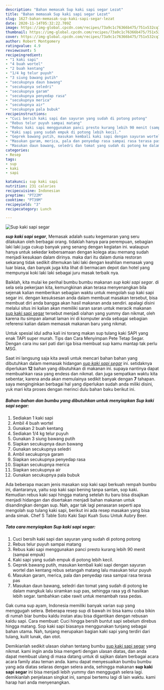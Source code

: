 ```yaml
---
description: "Bahan memasak Sup kaki sapi segar Lezat"
title: "Bahan memasak Sup kaki sapi segar Lezat"
slug: 1627-bahan-memasak-sup-kaki-sapi-segar-lezat
date: 2020-11-14T05:32:22.709Z
image: https://img-global.cpcdn.com/recipes/73a9c1c76366b475/751x532cq70/sup-kaki-sapi-segar-foto-resep-utama.jpg
thumbnail: https://img-global.cpcdn.com/recipes/73a9c1c76366b475/751x532cq70/sup-kaki-sapi-segar-foto-resep-utama.jpg
cover: https://img-global.cpcdn.com/recipes/73a9c1c76366b475/751x532cq70/sup-kaki-sapi-segar-foto-resep-utama.jpg
author: Robert Montgomery
ratingvalue: 4.9
reviewcount: 5
recipeingredient:
- "1 kaki sapi"
- "4 buah wortel"
- "2 buah kentang"
- "1/4 kg telur puyuh"
- "3 siung bawang putih"
- "secukupnya daun bawang"
- "secukupnya seledri"
- "secukupnya garam"
- "secukupnya penyedap rasa"
- "secukupnya merica"
- "secukupnya air"
- "secukupnya pala bubuk"
recipeinstructions:
- "Cuci bersih kaki sapi dan sayuran yang sudah di potong potong"
- "Rebus telur puyuh sampai matang"
- "Rebus kaki sapi menggunakan panci presto kurang lebih 90 menit (sampai empuk)"
- "Kaki sapi yang sudah empuk di potong lebih kecil."
- "Geprek bawang putih, masukan kembali kaki sapi dengan sayuran wortel dan kentang rebus setangah matang lalu masukan telur puyuh"
- "Masukan garam, merica, pala dan penyedap rasa sampai rasa terasa pas"
- "Masukan daun bawang, seledri dan tomat yang sudah di potong ke dalam mangkuk lalu siramkan sup pas, sehingga rasa yg di hasilkan lebih segar. tambahkan cabe rawit untuk menambah rasa pedas."
categories:
- Resep
tags:
- sup
- kaki
- sapi

katakunci: sup kaki sapi 
nutrition: 231 calories
recipecuisine: Indonesian
preptime: "PT22M"
cooktime: "PT39M"
recipeyield: "3"
recipecategory: Lunch

---
```



![Sup kaki sapi segar](https://img-global.cpcdn.com/recipes/73a9c1c76366b475/751x532cq70/sup-kaki-sapi-segar-foto-resep-utama.jpg)

<b><i>sup kaki sapi segar</i></b>, Memasak adalah suatu kegemaran yang seru dilakukan oleh berbagai orang. tidaklah hanya para perempuan, sebagian laki laki juga cukup banyak yang senang dengan kegiatan ini. walaupun hanya untuk sekedar kebersamaan dengan kolega atau memang sudah menjadi kesukaan dalam dirinya. maka dari itu dalam dunia restoran sekarang tidak sedikit ditemukan laki laki dengan keahlian memasak yang luar biasa, dan banyak juga kita lihat di bermacam depot dan hotel yang mempunyai koki laki laki sebagai juru masak terbaik nya.

Baiklah, kita mulai ke perihal bumbu bumbu makanan <i>sup kaki sapi segar</i>. di sela sela pekerjaan kita, kemungkinan akan terasa menyenangkan bila sejenak kalian memberikan sebagian waktu untuk mengolah sup kaki sapi segar ini. dengan kesuksesan anda dalam membuat masakan tersebut, bisa membuat diri anda bangga akan hasil makanan anda sendiri. apalagi disini melalui situs ini kalian akan memiliki saran saran untuk meracik makanan <u>sup kaki sapi segar</u> tersebut menjadi olahan yang yummy dan nikmat, oleh karena itu simpan alamat laman ini di komputer anda sebagai sebagian referensi kalian dalam memasak makanan baru yang nikmat.

Untuk spesial idul adha kali ini torang makan sup tulang kaki SAPI yang enak TAPI super murah. Tips dan Cara Menyimpan Pete Tetap Segar. Dengan cara inu sari pati dari iga bisa membuat sup kamu mantap tak perlu MSG.


Saat ini langsung saja kita awali untuk mencari bahan bahan yang dibutuhkan dalam memasak hidangan <u><i>sup kaki sapi segar</i></u> ini. setidaknya diperlukan <b>12</b> bahan yang dibutuhkan di makanan ini. supaya nantinya dapat membuahkan rasa yang endess dan nikmat. dan juga sempatkan waktu kita sebentar, karena anda akan memulainya sedikit banyak dengan <b>7</b> tahapan. saya menginginkan berbagai hal yang diperlukan sudah anda miliki disini, yuk mari kita proses dengan merinci dulu bahan baku berikut ini.

<!--inarticleads1-->

##### Bahan-bahan dan bumbu yang dibutuhkan untuk menyiapkan Sup kaki sapi segar:

1. Sediakan 1 kaki sapi
1. Ambil 4 buah wortel
1. Gunakan 2 buah kentang
1. Sediakan 1/4 kg telur puyuh
1. Gunakan 3 siung bawang putih
1. Siapkan secukupnya daun bawang
1. Gunakan secukupnya seledri
1. Ambil secukupnya garam
1. Siapkan secukupnya penyedap rasa
1. Siapkan secukupnya merica
1. Siapkan secukupnya air
1. Gunakan secukupnya pala bubuk


Ada beberapa macam jenis masakan sop kaki sapi berkuah rempah bumbu ini, diantaranya, yaitu sop kaki sapi bening tanpa santan, sop kaki. Kemudian rebus kaki sapi hingga matang setelah itu baru bisa disajikan menjadi hidangan dan disertakan menjadi bahan makanan untuk disandingkan dengan sup. Nah, agar tak lagi penasaran seperti apa mengolah sup tulang kaki sapi, berikut ini ada resep masakan yang bisa anda simak. Chef S Table Soto Kaki Sapi Kuah Susu Untuk Aubry Beer. 

<!--inarticleads2-->

##### Tata cara menyiapkan Sup kaki sapi segar:

1. Cuci bersih kaki sapi dan sayuran yang sudah di potong potong
1. Rebus telur puyuh sampai matang
1. Rebus kaki sapi menggunakan panci presto kurang lebih 90 menit (sampai empuk)
1. Kaki sapi yang sudah empuk di potong lebih kecil.
1. Geprek bawang putih, masukan kembali kaki sapi dengan sayuran wortel dan kentang rebus setangah matang lalu masukan telur puyuh
1. Masukan garam, merica, pala dan penyedap rasa sampai rasa terasa pas
1. Masukan daun bawang, seledri dan tomat yang sudah di potong ke dalam mangkuk lalu siramkan sup pas, sehingga rasa yg di hasilkan lebih segar. tambahkan cabe rawit untuk menambah rasa pedas.


Gak cuma sup ayam, Indonesia memiliki banyak varian sup yang menggugah selera. Beberapa resep sup di bawah ini bisa kamu coba bikin di rumah biar bumbu kaldu instan atau bisa digantikan dengan rebusan kaldu sapi. Cara membuat: Cuci hingga bersih buntut sapi sebelum direbus hingga matang. Sop kaki sapi biasanya menggunakan tunjang sebagai bahan utama. Nah, tunjang merupakan bagian kaki sapi yang terdiri dari tulang, kulit lunak, dan otot. 

Demikianlah sedikit ulasan olahan tentang bumbu <u>sup kaki sapi segar</u> yang nikmat. kami ingin anda bisa mengerti dengan ulasan diatas, dan anda dapat membuat ulang di masa datang untuk di sajikan dalam berbagai acara acara family atau teman anda. kamu dapat menyesuaikan bumbu bumbu yang ada diatas selaras dengan selera anda, sehingga makanan <b>sup kaki sapi segar</b> ini bisa menjadi lebih yummy dan menggugah selera lagi. demikianlah penjelasan singkat ini, sampai bertemu lagi di lain waktu. kami harap hari anda menyenangkan.
